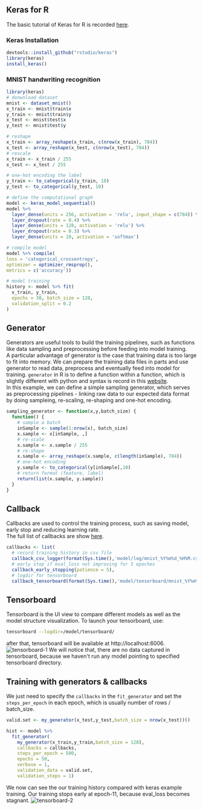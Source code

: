 
## Keras for R
The basic tutorial of Keras for R is recorded [here](https://keras.rstudio.com/index.html).

### Keras Installation

```r
devtools::install_github("rstudio/keras")
library(keras)
install_keras()
```

### MNIST handwriting recognition

```r
library(keras)
# donwnload dataset
mnist <- dataset_mnist()
x_train <- mnist$train$x
y_train <- mnist$train$y
x_test <- mnist$test$x
y_test <- mnist$test$y

# reshape
x_train <- array_reshape(x_train, c(nrow(x_train), 784))
x_test <- array_reshape(x_test, c(nrow(x_test), 784))
# rescale
x_train <- x_train / 255
x_test <- x_test / 255

# one-hot encoding the label
y_train <- to_categorical(y_train, 10)
y_test <- to_categorical(y_test, 10)

# define the computational graph
model <- keras_model_sequential() 
model %>% 
  layer_dense(units = 256, activation = 'relu', input_shape = c(784)) %>% 
  layer_dropout(rate = 0.4) %>% 
  layer_dense(units = 128, activation = 'relu') %>%
  layer_dropout(rate = 0.3) %>%
  layer_dense(units = 10, activation = 'softmax')

# compile model
model %>% compile(
loss = 'categorical_crossentropy',
optimizer = optimizer_rmsprop(),
metrics = c('accuracy'))

# model training
history <- model %>% fit(
  x_train, y_train, 
  epochs = 30, batch_size = 128, 
  validation_split = 0.2
)
```

## Generator
Generators are useful tools to build the training pipelines, such as functions like data sampling and preprocessing before feeding into model training.   
A particular advantage of generator is the case that training data is too large to fit into memory. We can prepare the training data files in parts and use generator to read data, preprocess and eventually feed into model for training.
`generator` in R is to define a function within a function, which is slightly different with python and syntax is record in this [website](https://rstudio.github.io/reticulate/articles/introduction.html#generators).   
In this example, we can define a simple sampling generator, which serves as preprocessing pipelines - linking raw data to our expected data format by doing sampleing, re-scaling, re-shaping and one-hot encoding.
```r
sampling_generator <- function(x,y,batch_size) {
  function() {
    # sample a batch
    inSample <- sample(1:nrow(x), batch_size)
    x.sample <- x[inSample, ,]
    # re-scale
    x.sample <- x.sample / 255
    # re-shape
    x.sample <- array_reshape(x.sample, c(length(inSample), 784))
    # one-hot encoding
    y.sample <- to_categorical(y[inSample],10)
    # return format (feature, label)
    return(list(x.sample, y.sample))
  }
}

```

## Callback
Callbacks are used to control the training process, such as saving model, early stop and reducing learning rate.   
The full list of callbacks are show [here](https://keras.rstudio.com/articles/training_callbacks.html).
```r
callbacks <- list(
  # record training history in csv file
  callback_csv_logger(format(Sys.time(),'model/log/mnist_%Y%m%d_%H%M.csv')),
  # early stop if eval_loss not improving for 5 epoches
  callback_early_stopping(patience = 5),
  # logdir for tensorboard
  callback_tensorboard(format(Sys.time(),'model/tensorboard/mnist_%Y%m%d_%H%M')))
```

## Tensorboard
Tensorboard is the UI view to compare different models as well as the model structure visualization.
To launch your tensorboard, use:
```bash
tensorboard --logdir=/model/tensorboard/
```
after that, tensorboard will be available at http://localhost:6006. 
![tensorboard-1](https://github.com/6chaoran/data-story/raw/master/deep-learning/keras-R-tutorial/image/tensorboard-1.JPG)
We will notice that, there are no data captured in tensorboard, because we haven't run any model pointing to specified tensorboard directory.

## Training with generators & callbacks
We just need to specify the `callbacks` in the `fit_generator` and set the `steps_per_epoch` in each epoch, which is usually number of rows / batch_size. 

```r
valid.set <- my_generator(x_test,y_test,batch_size = nrow(x_test))()

hist <- model %>%
  fit_generator(
    my_generator(x_train,y_train,batch_size = 128),
    callbacks = callbacks,
    steps_per_epoch = 500,
    epochs = 50,
    verbose = 1,
    validation_data = valid.set,
    validation_steps = 1)
```

We now can see the our training history compared with keras example training. Our training stops early at epoch-11, because eval_loss becomes stagnant.
![tensorboard-2](https://github.com/6chaoran/data-story/raw/master/deep-learning/keras-R-tutorial/image/tensorboard-2.JPG)
